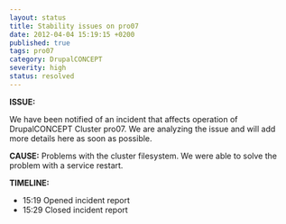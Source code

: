 ```yaml
---
layout: status
title: Stability issues on pro07
date: 2012-04-04 15:19:15 +0200
published: true
tags: pro07
category: DrupalCONCEPT
severity: high
status: resolved
---
```


**ISSUE:** 

We have been notified of an incident that affects operation of DrupalCONCEPT Cluster pro07. We are analyzing the issue and will add more details here as soon as possible.

**CAUSE:** Problems with the cluster filesystem. We were able to solve the problem with a service restart.

**TIMELINE:**

* 15:19 Opened incident report
* 15:29 Closed incident report
